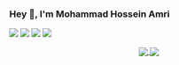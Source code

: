 ### Hey 👋, I'm Mohammad Hossein Amri

<!-- visitor -->
[![](https://vistr.dev/badge?repo=mhamri.mhamri&corners=square)](https://github.com/Elfocrash/vistr.dev)
[![](https://img.shields.io/badge/-@mhamri-%23181717?style=flat-square&logo=github)](https://github.com/mhamri)
[![](https://img.shields.io/badge/-mhamri-blue?style=flat-square&logo=Linkedin&logoColor=white&link=https://www.linkedin.com/in/mhamri/)](https://www.linkedin.com/in/mhamri/)
[![](https://img.shields.io/website?color=0ab9e6&style=flat-square&up_message=mhamri.com&url=https%3A%2F%2Fmhamri.com)](https://mhamri.com)

<!-- [![](https://img.shields.io/badge/-mhamri-d9aaaa?&style=flat-square&logo=Youtube&logoColor=red&link=https://www.youtube.com/in/mhamri/)](https://www.linkedin.com/in/mhamri/)
  
[![Top Langs](https://github-readme-stats.vercel.app/api/top-langs/?username=mhamri&layout=compact&langs_count=8)](https://github.com/anuraghazra/github-readme-stats)
[![Mohammad Hossein Amri's GitHub stats](https://github-readme-stats.vercel.app/api?username=mhamri&count_private=true&show_icons=true&theme=bufey)](https://github.com/anuraghazra/github-readme-stats)

 -->
 
<p align=center>
<a href="https://github.com/anuraghazra/github-readme-stats">
  <img align="center" src="https://github-readme-stats.vercel.app/api?username=mhamri&count_private=true&show_icons=true&theme=bufey" />
</a>
  
  <a href="https://github.com/anuraghazra/github-readme-stats">
  <img align="center" src="https://github-readme-stats.vercel.app/api/top-langs/?username=mhamri&layout=compact&langs_count=8" />
</a>

<p>


<!--
**mhamri/mhamri** is a ✨ _special_ ✨ repository because its `README.md` (this file) appears on your GitHub profile.

Here are some ideas to get you started:


- 🌱 I’m currently learning ...
- 👯 I’m looking to collaborate on ...
- 🤔 I’m looking for help with ...
- 💬 Ask me about ...
- 📫 How to reach me: ...
- 😄 Pronouns: ...
- ⚡ Fun fact: ...
-->
 
